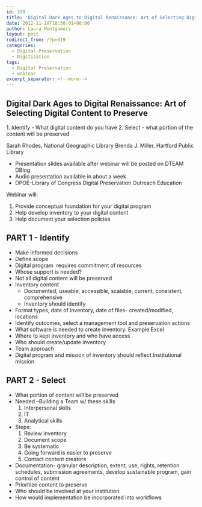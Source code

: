 ```yaml
---
id: 319
title: 'Digital Dark Ages to Digital Renaissance: Art of Selecting Digital Content to Preserve webinar notes'
date: 2012-11-19T18:58:01+00:00
author: Laura Montgomery
layout: post
redirect_from: /?p=319
categories:
  - Digital Preservation
  - Digitization
tags:
  - Digital Preservation
  - webinar
excerpt_separator: <!--more-->
---
```


## Digital Dark Ages to Digital Renaissance: Art of Selecting Digital Content to Preserve

1. Identify - What digital content do you have
2. Select - what portion of the content will be preserved

Sarah Rhodes, National Geographic Library
Brenda J. Miller, Hartford Public Library

* Presentation slides available after webinar will be posted on DTEAM DBlog
* Audio presentation available in about a week
* DPOE-Library of Congress Digital Preservation Outreach Education

Webinar will:
1. Provide conceptual foundation for your digital program
2. Help develop inventory to your digital content
3. Help document your selection policies
<!--more-->

## PART 1 - Identify

* Make informed decisions
* Define scope
* Digital program  requires commitment of resources
* Whose support is needed?
* Not all digital content will be preserved
* Inventory content
  * Documented, useable, accessible, scalable, current, consistent, comprehensive
  * Inventory should identify
* Format types, date of inventory, date of files- created/modified, locations
* Identify outcomes, select a management tool and preservation actions
* What software is needed to create inventory. Example Excel
* Where to kept inventory and who have access
* Who should create/update inventory
* Team approach
* Digital program and mission of inventory should reflect Institutional mission

## PART 2 - Select

* What portion of content will be preserved
* Needed –Building a Team w/ these skills
  1. Interpersonal skills
  2. IT
  3. Analytical skills
* Steps:  
  1. Review inventory
  2. Document scope
  3. Be systematic
  4. Going forward is easier to preserve
  5. Contact content creators
* Documentation- granular description, extent, use, rights, retention schedules, submission agreements, develop sustainable program, gain control of content
* Prioritize content to preserve
* Who should be involved at your institution
* How would implementation be incorporated into workflows
